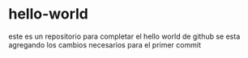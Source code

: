 # hello-world
este es un repositorio para completar el hello world de github
se esta agregando los cambios necesarios para el primer commit

